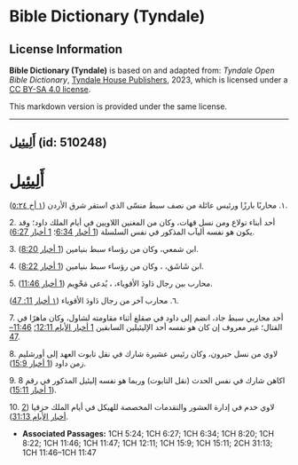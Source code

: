 # Bible Dictionary (Tyndale)

## License Information

**Bible Dictionary (Tyndale)** is based on and adapted from: _Tyndale Open Bible Dictionary_, [Tyndale House Publishers](https://tyndaleopenresources.com/), 2023, which is licensed under a [CC BY-SA 4.0 license](https://creativecommons.org/licenses/by-sa/4.0/legalcode.en).

This markdown version is provided under the same license.



--------------------------------

## أَلِيئِيل (id: 510248)

أَلِيئِيل
=========

١. محاربًا بارزًا ورئيس عائلة من نصف سبط منسّى الذي استقر شرق الأردن ([١ أخ ٥:٢٤](https://ref.ly/1Chr5:24)).

2\. أحد أبناء تولاع ومن نسل قهات، وكان من المغنين اللاويين في أيام الملك داود؛ وقد يكون هو نفسه أليآب المذكور في نفس السلسلة ([1 أخبار 6:34](https://ref.ly/1Chr6:34)؛ [1 أخبار 6:27](https://ref.ly/1Chr6:27)).

3\. ابن شمعي، وكان من رؤساء سبط بنيامين ([1 أخبار 8:20](https://ref.ly/1Chr8:20)).

4\. ابن شَاشَق، ، وكان من رؤساء سبط بنيامين ([1 أخبار 8:22](https://ref.ly/1Chr8:22)).

5\. محارب بين رجال دَاودَ الأقوياء، ، يُدعى مَحْوِيم ([1 أخبار 11:46](https://ref.ly/1Chr11:46)).

٦. محارب آخر من رجال دَاودَ الأقوياء ([١ أخبار 11: 47](https://ref.ly/1Chr11:47)).

7\. أحد محاربي سبط جاد، انضم إلى داود في صقلغ أثناء مقاومته لشاول، وكان ماهرًا في القتال؛ غير معروف إن كان هو نفسه أحد الإليئيلين السابقين [1 أخبار الأيام 12:11؛](https://ref.ly/1Chr12:11) [11:46–47](https://ref.ly/1Chr11:46-1Chr11:47).

8\. لاوي من نسل حبرون، وكان رئيس عشيرة شارك في نقل تابوت العهد إلى أورشليم زمن داود ([1 أخبار 15:9](https://ref.ly/1Chr15:9)).

9\. اكاهن شارك في نفس الحدث (نقل التابوت) وربما هو نفسه إليئيل المذكور في رقم 8 ([1 أخبار 15:11](https://ref.ly/1Chr15:11)).

10\. لاوي خدم في إدارة العشور والتقدمات المخصصة للهيكل في أيام الملك حزقيا ([2 أخبار الأيام 31:13](https://ref.ly/2Chr31:13)).

* **Associated Passages:** 1CH 5:24; 1CH 6:27; 1CH 6:34; 1CH 8:20; 1CH 8:22; 1CH 11:46; 1CH 11:47; 1CH 12:11; 1CH 15:9; 1CH 15:11; 2CH 31:13; 1CH 11:46–1CH 11:47


